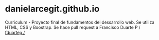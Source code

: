 # danielarcegit.github.io
Curriculum -
Proyecto final de fundamentos del dessarrollo web. Se utiliza HTML, CSS y Boostrap.
Se hace pull request a Francisco Duarte P / [fduartep / ](https://github.com/fduartep)
